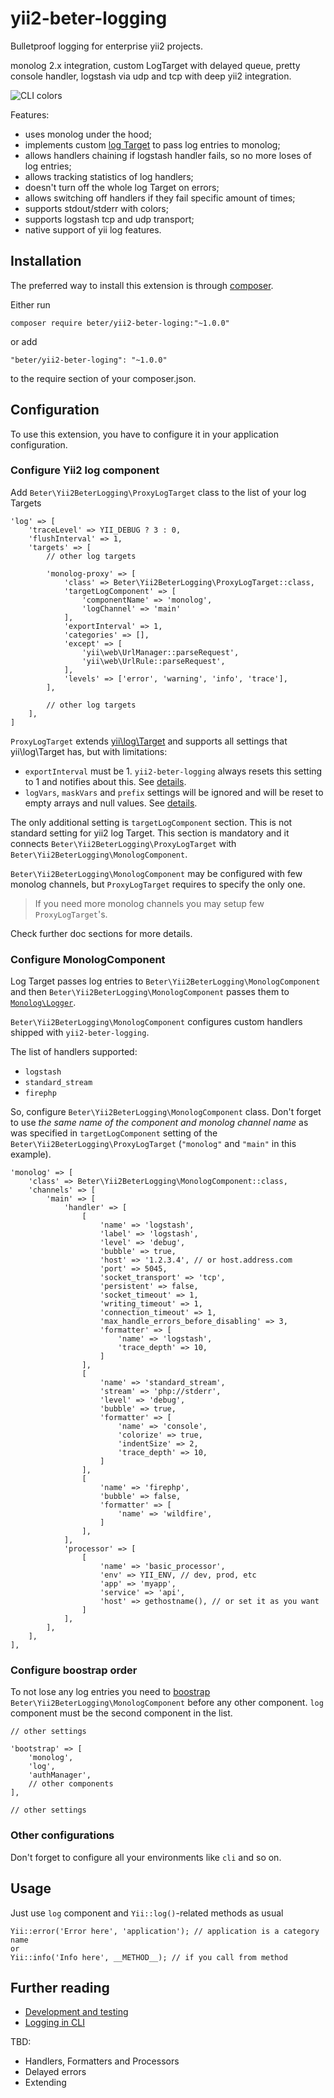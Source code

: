 # yii2-beter-logging

Bulletproof logging for enterprise yii2 projects.

monolog 2.x integration, custom LogTarget with delayed queue, pretty console handler, logstash via udp and tcp with deep yii2 integration.

![CLI colors](https://raw.githubusercontent.com/BETER-CO/yii2-beter-logging/master/doc/assets/cli_colors.jpg)

Features:
* uses monolog under the hood;
* implements custom [log Target](https://www.yiiframework.com/doc/api/2.0/yii-log-target) to pass log entries to monolog;
* allows handlers chaining if logstash handler fails, so no more loses of log entries;
* allows tracking statistics of log handlers;
* doesn't turn off the whole log Target on errors;
* allows switching off handlers if they fail specific amount of times;
* supports stdout/stderr with colors;
* supports logstash tcp and udp transport;
* native support of yii log features.

## Installation

The preferred way to install this extension is through [composer](https://getcomposer.org/).

Either run

```
composer require beter/yii2-beter-loging:"~1.0.0"
```

or add

```
"beter/yii2-beter-loging": "~1.0.0"
```

to the require section of your composer.json.

## Configuration

To use this extension, you have to configure it in your application configuration.

### Configure Yii2 log component

Add `Beter\Yii2BeterLogging\ProxyLogTarget` class to the list of your log Targets

```
'log' => [
    'traceLevel' => YII_DEBUG ? 3 : 0,
    'flushInterval' => 1,
    'targets' => [
        // other log targets

        'monolog-proxy' => [
            'class' => Beter\Yii2BeterLogging\ProxyLogTarget::class,
            'targetLogComponent' => [
                'componentName' => 'monolog',
                'logChannel' => 'main'
            ],
            'exportInterval' => 1,
            'categories' => [],
            'except' => [
                'yii\web\UrlManager::parseRequest',
                'yii\web\UrlRule::parseRequest',
            ],
            'levels' => ['error', 'warning', 'info', 'trace'],
        ],

        // other log targets
    ],
]
```

`ProxyLogTarget` extends [yii\log\Target](https://www.yiiframework.com/doc/api/2.0/yii-log-target) and supports
all settings that yii\log\Target has, but with limitations:
* `exportInterval` must be 1. `yii2-beter-logging` always resets this setting to 1 and notifies about this. See
[details](#further-reading).
* `logVars`, `maskVars` and `prefix` settings will be ignored and will be reset to empty arrays and null values.
See [details](#further-reading).

The only additional setting is `targetLogComponent` section. This is not standard setting for yii2 log Target.
This section is mandatory and it connects `Beter\Yii2BeterLogging\ProxyLogTarget` with
`Beter\Yii2BeterLogging\MonologComponent`.

`Beter\Yii2BeterLogging\MonologComponent` may be configured with few monolog channels, but `ProxyLogTarget`
requires to specify the only one.

> If you need more monolog channels you may setup few `ProxyLogTarget`'s.

Check further doc sections for more details.

### Configure MonologComponent

Log Target passes log entries to `Beter\Yii2BeterLogging\MonologComponent` and then
`Beter\Yii2BeterLogging\MonologComponent` passes them to
[`Monolog\Logger`](https://github.com/Seldaek/monolog/blob/2.x/doc/01-usage.md).

`Beter\Yii2BeterLogging\MonologComponent` configures custom handlers shipped with `yii2-beter-logging`. 

The list of handlers supported:
* `logstash`
* `standard_stream`
* `firephp`

So, configure `Beter\Yii2BeterLogging\MonologComponent` class. Don't forget to use *the same name of
the component and monolog channel name* as was specified in `targetLogComponent` setting of the
`Beter\Yii2BeterLogging\ProxyLogTarget` (`"monolog"` and `"main"` in this example).

```
'monolog' => [
    'class' => Beter\Yii2BeterLogging\MonologComponent::class,
    'channels' => [
        'main' => [
            'handler' => [
                [
                    'name' => 'logstash',
                    'label' => 'logstash',
                    'level' => 'debug',
                    'bubble' => true,
                    'host' => '1.2.3.4', // or host.address.com
                    'port' => 5045,
                    'socket_transport' => 'tcp',
                    'persistent' => false,
                    'socket_timeout' => 1,
                    'writing_timeout' => 1,
                    'connection_timeout' => 1,
                    'max_handle_errors_before_disabling' => 3,
                    'formatter' => [
                        'name' => 'logstash',
                        'trace_depth' => 10,
                    ]
                ],
                [
                    'name' => 'standard_stream',
                    'stream' => 'php://stderr',
                    'level' => 'debug',
                    'bubble' => true,
                    'formatter' => [
                        'name' => 'console',
                        'colorize' => true,
                        'indentSize' => 2,
                        'trace_depth' => 10,
                    ]
                ],
                [
                    'name' => 'firephp',
                    'bubble' => false,
                    'formatter' => [
                        'name' => 'wildfire',
                    ]
                ],
            ],
            'processor' => [
                [
                    'name' => 'basic_processor',
                    'env' => YII_ENV, // dev, prod, etc
                    'app' => 'myapp',
                    'service' => 'api',
                    'host' => gethostname(), // or set it as you want
                ]
            ],
        ],
    ],
],
```

### Configure boostrap order

To not lose any log entries you need to
[boostrap](https://www.yiiframework.com/doc/guide/2.0/en/structure-applications#bootstrap)
`Beter\Yii2BeterLogging\MonologComponent` before any other component. `log` component must be the second component
in the list.

```
// other settings

'bootstrap' => [
    'monolog',
    'log',
    'authManager',
    // other components
],

// other settings
```

### Other configurations

Don't forget to configure all your environments like `cli` and so on.


## Usage

Just use `log` component and `Yii::log()`-related methods as usual

```
Yii::error('Error here', 'application'); // application is a category name
or
Yii::info('Info here', __METHOD__); // if you call from method
```

## Further reading

* [Development and testing](doc/development-and-testing.md)
* [Logging in CLI](doc/logging-in-cli.md)

TBD:
- Handlers, Formatters and Processors
- Delayed errors
- Extending
